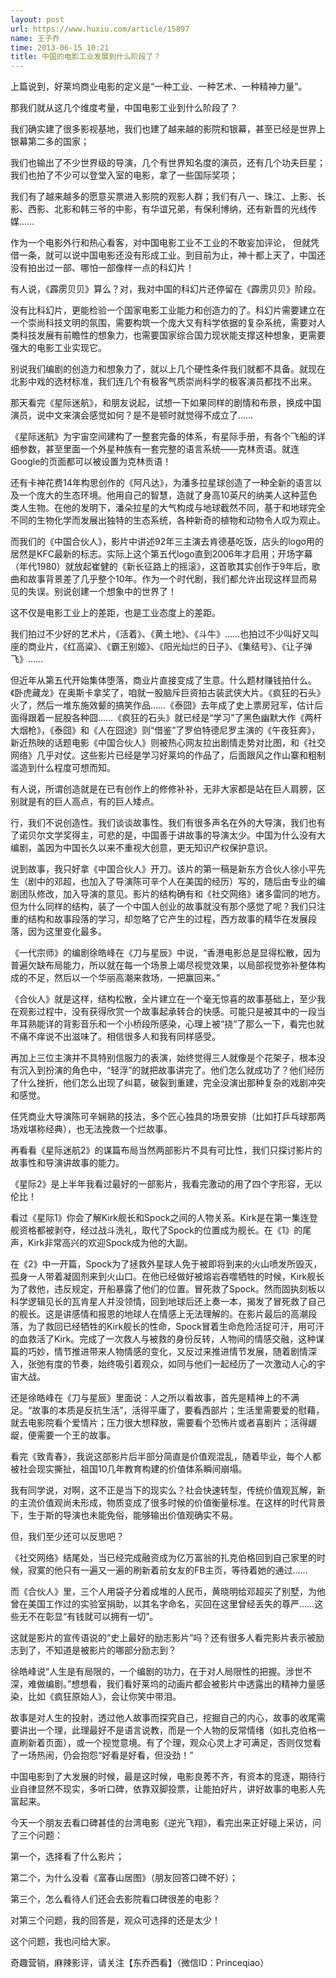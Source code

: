 ```yaml
---
layout: post
url: https://www.huxiu.com/article/15897
name: 王子乔
time: 2013-06-15 10:21
title: 中国的电影工业发展到什么阶段了？
---
```

上篇说到，好莱坞商业电影的定义是“一种工业、一种艺术、一种精神力量”。

那我们就从这几个维度考量，中国电影工业到什么阶段了？

我们确实建了很多影视基地，我们也建了越来越的影院和银幕，甚至已经是世界上银幕第二多的国家；

我们也输出了不少世界级的导演，几个有世界知名度的演员，还有几个功夫巨星；我们也拍了不少可以登堂入室的电影，拿了一些国际奖项；

我们有了越来越多的愿意买票进入影院的观影人群；我们有八一、珠江、上影、长影、西影、北影和韩三爷的中影，有华谊兄弟，有保利博纳，还有新晋的光线传媒……

作为一个电影外行和热心看客，对中国电影工业不工业的不敢妄加评论， 但就凭借一条，就可以说中国电影还没有形成工业。到目前为止，神十都上天了，中国还没有拍出过一部、哪怕一部像样一点的科幻片！

有人说，《霹雳贝贝》算么？对，我对中国的科幻片还停留在《霹雳贝贝》阶段。

没有比科幻片，更能检验一个国家电影工业能力和创造力的了。科幻片需要建立在一个崇尚科技文明的氛围，需要构筑一个庞大又有科学依据的复杂系统，需要对人类科技发展有前瞻性的想象力，也需要国家综合国力现状能支撑这种想象，更需要强大的电影工业实现它。

别说我们编剧的创造力和想象力了，就以上几个硬性条件我们就都不具备。就现在北影中戏的选材标准，我们连几个有极客气质崇尚科学的极客演员都找不出来。

那天看完《星际迷航》，和朋友说起，试想一下如果同样的剧情和布景，换成中国演员，说中文来演会感觉如何？是不是顿时就觉得不成立了……

《星际迷航》为宇宙空间建构了一整套完备的体系，有星际手册，有各个飞船的详细参数，甚至里面一个外星种族有一套完整的语言系统——克林贡语。就连Google的页面都可以被设置为克林贡语！

还有卡神花费14年构思创作的《阿凡达》，为潘多拉星球创造了一种全新的语言以及一个庞大的生态环境。他用自己的智慧，造就了身高10英尺的纳美人这种蓝色类人生物。在他的发明下，潘朵拉星的大气构成与地球截然不同，基于和地球完全不同的生物化学而发展出独特的生态系统，各种新奇的植物和动物令人叹为观止。

而我们的《中国合伙人》，影片中讲述92年三主演去肯德基吃饭，店头的logo用的居然是KFC最新的标志。实际上这个第五代logo直到2006年才启用；开场字幕（年代1980）就放起崔健的《新长征路上的摇滚》，这首歌其实创作于9年后，歌曲和故事背景差了几乎整个10年。作为一个时代剧，我们都允许出现这样显而易见的失误。别说创建一个想象中的世界了！

这不仅是电影工业上的差距，也是工业态度上的差距。

我们拍过不少好的艺术片，《活着》、《黄土地》、《斗牛》……也拍过不少叫好又叫座的商业片，《红高粱》、《霸王别姬》、《阳光灿烂的日子》、《集结号》、《让子弹飞》……

但近年从第五代开始集体堕落，商业片直接变成了生意。什么题材赚钱拍什么。《卧虎藏龙》在奥斯卡拿奖了，咱就一股脑斥巨资拍古装武侠大片。《疯狂的石头》火了，然后一堆东施效颦的搞笑作品……《泰囧》去年成了史上票房冠军，估计后面得跟着一屁股各种囧……《疯狂的石头》就已经是“学习”了黑色幽默大作《两杆大烟枪》，《泰囧》和《人在囧途》则“借鉴”了罗伯特德尼罗主演的《午夜狂奔》，新近热映的话题电影《中国合伙人》则被热心网友拉出剧情走势对比图，和《社交网络》几乎对仗。这些影片已经是学习好莱坞的作品了，后面跟风之作山寨和粗制滥造到什么程度可想而知。

有人说，所谓创造就是在已有创作上的修修补补，无非大家都是站在巨人肩膀，区别就是有的巨人高点，有的巨人矮点。

行，我们不说创造性。我们谈谈故事性。我们有很多声名在外的大导演，我们也有了诺贝尔文学奖得主，可悲的是，中国善于讲故事的导演太少。中国为什么没有大编剧，盖因为中国长久以来不重视大创意，更无知识产权保护意识。

说到故事，我只好拿《中国合伙人》开刀。该片的第一稿是新东方合伙人徐小平先生（剧中的邓超，也加入了导演陈可辛个人在美国的经历）写的，随后由专业的编剧团队修改，加入导演的意见。影片的结构确有和《社交网络》诸多雷同的地方。但为什么同样的结构，装了一个中国人创业的故事就没有那个感觉了呢？我们只注重的结构和故事段落的学习，却忽略了它产生的过程，西方故事的精华在发展段落，因为这里变化最多。

《一代宗师》的编剧徐皓峰在《刀与星辰》中说，“香港电影总是显得松散，因为普遍欠缺布局能力，所以就在每一个场景上竭尽视觉效果，以局部视觉弥补整体构成的不足，然后以一个华丽高潮来救场，一把赢回来。”

《合伙人》就是这样，结构松散，全片建立在一个毫无惊喜的故事基础上，至少我在观影过程中，没有获得欣赏一个故事起承转合的快感。可能只是被其中的一段当年耳熟能详的背影音乐和一个小桥段所感染，心理上被“挠”了那么一下，看完也就不痛不痒说不出滋味了。相信很多人和我有同样感受。

再加上三位主演并不具特别信服力的表演，始终觉得三人就像是个花架子，根本没有沉入到扮演的角色中，“轻浮”的就把故事讲完了。他们怎么就成功了？他们经历了什么挫折，他们怎么出现了纠葛，破裂到重建，完全没演出那种复杂的戏剧冲突和感觉。

任凭商业大导演陈可辛娴熟的技法，多个匠心独具的场景安排（比如打乒乓球那两场戏堪称经典），也无法挽救一个烂故事。

再看看《星际迷航2》的谋篇布局当然两部影片不具有可比性，我们只探讨影片的故事性和导演讲故事的能力。

《星际2》是上半年我看过最好的一部影片，我看完激动的用了四个字形容，无以伦比！

看过《星际1》你会了解Kirk舰长和Spock之间的人物关系。Kirk是在第一集连登舰资格都被剥夺，经过战斗洗礼，取代了Spock的位置成为舰长。在《1》的尾声，Kirk非常高兴的欢迎Spock成为他的大副。

在《2》中一开篇，Spock为了拯救外星球人免于被即将到来的火山喷发所毁灭，孤身一人带着凝固剂来到火山口。在他已经做好被熔岩吞噬牺牲的时候，Kirk舰长为了救他，违反规定，开船暴露了他们的位置。冒死救了Spock。然而固执刻板以科学逻辑见长的瓦肯星人并没领情，回到地球后还上奏一本，揭发了冒死救了自己的舰长。这是讲感情和报恩的地球人在情感上无法理解的。在影片最后的高潮段落，为了救回已经牺牲的Kirk舰长的性命，Spock冒着生命危险活捉可汗，用可汗的血救活了Kirk。完成了一次救人与被救的身份反转，人物间的情感交融，这种谋篇的巧妙，情节推进带来人物情感的变化，又反过来推进情节发展，随着剧情深入，张弛有度的节奏，始终吸引着观众，如同与他们一起经历了一次激动人心的宇宙大战。

还是徐皓峰在《刀与星辰》里面说：人之所以看故事，首先是精神上的不满足。“故事的本质是反抗生活”，活得平庸了，要看西部片；生活里需要爱的慰藉，就去电影院看个爱情片；压力很大想释放，需要看个恐怖片或者喜剧片；活得龌龊，便需要一个王的故事。

看完《致青春》，我说这部影片后半部分简直是价值观混乱，随着毕业，每个人都被社会现实撕扯，祖国10几年教育构建的价值体系瞬间崩塌。

我有同学说，对啊，这不正是当下的现实么？社会快速转型，传统价值观瓦解，新的主流价值观尚未形成，物质变成了很多时候的价值衡量标准。在这样的时代背景下，生于斯的导演也未能免俗，能够输出价值观确实不易。

但，我们至少还可以反思吧？

《社交网络》结尾处，当已经完成融资成为亿万富翁的扎克伯格回到自己家里的时候，寂寞的他只有一遍又一遍的刷新着前女友的FB主页，等待着她的通过……

而《合伙人》里，三个人用袋子分着成堆的人民币，黄晓明给邓超买了别墅，为他曾在美国工作过的实验室捐助，以其名字命名，买回在这里曾经丢失的尊严……这些无不在彰显“有钱就可以拥有一切”。

这就是影片的宣传语说的“史上最好的励志影片”吗？还有很多人看完影片表示被励志到了，不知道是被影片的哪部分励志到？

徐皓峰说“人生是有局限的，一个编剧的功力，在于对人局限性的把握。涉世不深，难做编剧。”想想看，我们看好莱坞的动画片都会被影片中透露出的精神力量感染，比如《疯狂原始人》，会让你笑中带泪。

故事是对人生的投射，透过他人故事而探究自己，挖掘自己的内心，故事的收尾需要讲出一个理，此理最好不是语言说教，而是一个人物的反常情绪（如扎克伯格一直刷新着页面），或一个视觉意境。有了个理，观众心灵上才可满足，否则仅觉看了一场热闹，仍会抱怨“好看是好看，但没劲！”

中国电影到了大发展的时候，最是这时候，电影良莠不齐，有资本的竞逐，期待行业自律显然不现实，多听口碑，依靠双脚投票，让能拍好片，讲好故事的电影人先富起来。

今天一个朋友去看口碑甚佳的台湾电影《逆光飞翔》，看完出来正好碰上采访，问了三个问题：

第一个，选择看了什么影片；

第二个，为什么没看《富春山居图》（朋友回答口碑不好）；

第三个，怎么看待人们还会去影院看口碑很差的电影？

对第三个问题，我的回答是，观众可选择的还是太少！

这个问题，我也问给大家。

奇趣营销，麻辣影评，请关注【东乔西看】（微信ID：Princeqiao）

